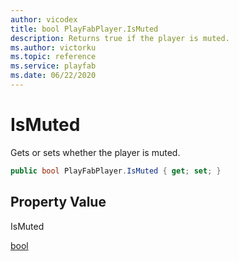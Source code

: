 ```yaml
---
author: vicodex
title: bool PlayFabPlayer.IsMuted
description: Returns true if the player is muted.
ms.author: victorku
ms.topic: reference
ms.service: playfab
ms.date: 06/22/2020
---
```


# IsMuted

Gets or sets whether the player is muted.

```csharp
public bool PlayFabPlayer.IsMuted { get; set; }
```

## Property Value

IsMuted

[bool]()
